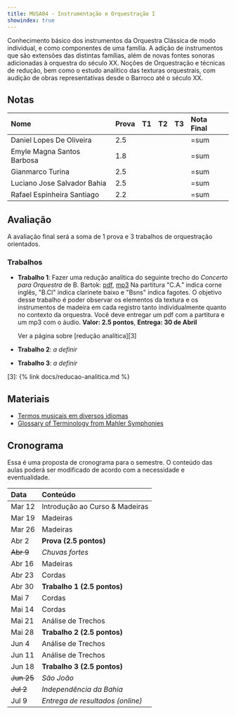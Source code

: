 ```yaml
---
title: MUSA84 - Instrumentação e Orquestração I
showindex: true
---
```


Conhecimento básico dos instrumentos da Orquestra Clássica de modo individual, e
como componentes de uma família. A adição de instrumentos que são extensões das
distintas famílias, além de novas fontes sonoras adicionadas à orquestra do
século XX. Noções de Orquestração e técnicas de redução, bem como o estudo
analítico das texturas orquestrais, com audição de obras representativas desde o
Barroco até o século XX.

## Notas

| Nome                        | Prova | T1 | T2 | T3 | Nota Final |
|:----------------------------|:------|:---|:---|:---|:-----------|
| Daniel Lopes De Oliveira    | 2.5   |    |    |    | =sum       |
| Emyle Magna Santos Barbosa  | 1.8   |    |    |    | =sum       |
| Gianmarco Turina            | 2.5   |    |    |    | =sum       |
| Luciano Jose Salvador Bahia | 2.5   |    |    |    | =sum       |
| Rafael Espinheira Santiago  | 2.2   |    |    |    | =sum       |


## Avaliação

A avaliação final será a soma de 1 prova e 3 trabalhos de orquestração orientados.

<!-- ### Prova

A prova será composta de conteúdo das primeiras aulas sobre instrumentos de
madeira e terá uma parte de audição onde você deverá identificar as seguintes
obras e compositores(as):

- Mozart - Symphony No. 41 Jupiter, IV Mov. - 1788
- Clara Schumann - Piano Concerto in A minor, Op. 7 (trecho) - 1835
- Rimsky-Korsakov - Suite da Lenda do Tsar Saltan (trecho) - 1901
- Stravinsky - Suite do Pássaro de Fogo - 1919
- Respighi, I Pini di Rome (trecho) - 1924
- Heitor Villa-Lobos - Uirapurú (trecho) - 1934
- Silvestre Revueltas - La Noche de los Mayas, IV - 1939
-->


### Trabalhos

- **Trabalho 1**: Fazer uma redução analítica do seguinte trecho do _Concerto
  para Orquestra_ de B. Bartok: [pdf][1], [mp3][2] Na partitura "C.A." indica
  corne inglês, "B.Cl" indica clarinete baixo e "Bsns" indica fagotes. O
  objetivo desse trabalho é poder observar os elementos da textura e os
  instrumentos de madeira em cada registro tanto individualmente quanto no
  contexto da orquestra. Você deve entregar um pdf com a partitura e um mp3 com
  o áudio. **Valor: 2.5 pontos**, **Entrega: 30 de Abril**

  Ver a página sobre [redução analítica][3]

- **Trabalho 2**: _a definir_
- **Trabalho 3**: _a definir_

[1]: https://docs.pkroger.com/Bartok%20-%20Concerto%20para%20Orquestra%20-%20Trecho.pdf
[2]: https://docs.pkroger.com/Bartok%20-%20Concerto%20para%20Orquestra%20-%20Trecho.mp3
[3]: {% link docs/reducao-analitica.md %}

## Materiais

- [Termos musicais em diversos idiomas](https://web.library.yale.edu/cataloging/music/instname)
- [Glossary of Terminology from Mahler Symphonies](https://www.orchestralibrary.com/reftables/mahler2gloss.html)

## Cronograma

Essa é uma proposta de cronograma para o semestre. O conteúdo das aulas poderá
ser modificado de acordo com a necessidade e eventualidade.


| Data       | Conteúdo                         |
|:-----------|:---------------------------------|
| Mar 12     | Introdução ao Curso & Madeiras   |
| Mar 19     | Madeiras                         |
| Mar 26     | Madeiras                         |
| Abr 2      | **Prova (2.5 pontos)**           |
| ~~Abr 9~~  | _Chuvas fortes_                  |
| Abr 16     | Madeiras                         |
| Abr 23     | Cordas                           |
| Abr 30     | **Trabalho 1 (2.5 pontos)**      |
| Mai 7      | Cordas                           |
| Mai 14     | Cordas                           |
| Mai 21     | Análise de Trechos               |
| Mai 28     | **Trabalho 2 (2.5 pontos)**      |
| Jun 4      | Análise de Trechos               |
| Jun 11     | Análise de Trechos               |
| Jun 18     | **Trabalho 3 (2.5 pontos)**      |
| ~~Jun 25~~ | _São João_                       |
| ~~Jul 2~~  | _Independência da Bahia_         |
| Jul 9      | _Entrega de resultados (online)_ |
